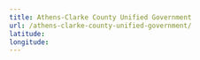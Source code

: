 ```yaml
---
title: Athens-Clarke County Unified Government
url: /athens-clarke-county-unified-government/
latitude: 
longitude: 
---
```

